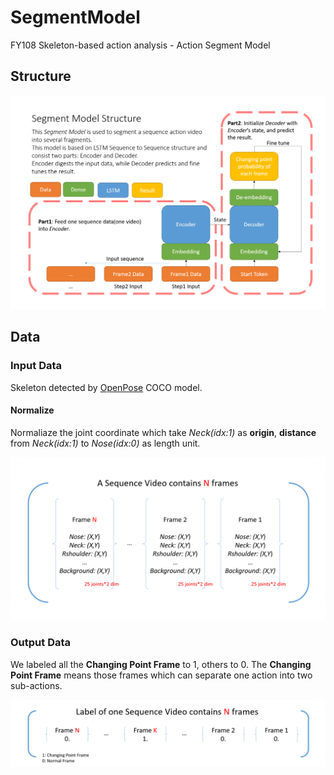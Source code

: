 # SegmentModel
FY108 Skeleton-based action analysis - Action Segment Model

## Structure
<p align="center">
  <img src="https://github.com/Jhuangsp/SegmentModel/blob/master/SegmentStructure.png" alt="SegmentStructure">
</p>

## Data

### Input Data
Skeleton detected by [OpenPose](https://github.com/CMU-Perceptual-Computing-Lab/openpose) COCO model.
#### Normalize
Normaliaze the joint coordinate which take *Neck(idx:1)* as **origin**, **distance** from *Neck(idx:1)* to *Nose(idx:0)* as length unit.
<p align="center">
  <img src="https://github.com/Jhuangsp/SegmentModel/blob/master/InputData.png" alt="InputData">
</p>

### Output Data
We labeled all the **Changing Point Frame** to 1, others to 0. The **Changing Point Frame** means those frames which can separate one action into two sub-actions.
<p align="center">
  <img src="https://github.com/Jhuangsp/SegmentModel/blob/master/GTData.png" alt="GTData">
</p>
